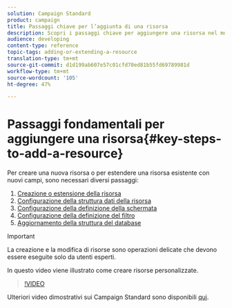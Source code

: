 ```yaml
---
solution: Campaign Standard
product: campaign
title: Passaggi chiave per l’aggiunta di una risorsa
description: Scopri i passaggi chiave per aggiungere una risorsa nel modello dati Adobe Campaign .
audience: developing
content-type: reference
topic-tags: adding-or-extending-a-resource
translation-type: tm+mt
source-git-commit: d1d199ab607e57c01cfd70ed81b55fd69789981d
workflow-type: tm+mt
source-wordcount: '105'
ht-degree: 47%

---
```



# Passaggi fondamentali per aggiungere una risorsa{#key-steps-to-add-a-resource}

Per creare una nuova risorsa o per estendere una risorsa esistente con nuovi campi, sono necessari diversi passaggi:

1. [Creazione o estensione della risorsa](../../developing/using/creating-or-extending-the-resource.md)
1. [Configurazione della struttura dati della risorsa](../../developing/using/configuring-the-resource-s-data-structure.md)
1. [Configurazione della definizione della schermata](../../developing/using/configuring-the-screen-definition.md)
1. [Configurazione della definizione del filtro](../../developing/using/configuring-filter-definition.md)
1. [Aggiornamento della struttura del database](../../developing/using/updating-the-database-structure.md)

>[!IMPORTANT]
>
>La creazione e la modifica di risorse sono operazioni delicate che devono essere eseguite solo da utenti esperti.

In questo video viene illustrato come creare risorse personalizzate.

>[!VIDEO](https://video.tv.adobe.com/v/27715?quality=9&captions=eng)

Ulteriori video dimostrativi sui Campaign Standard sono disponibili [qui](https://experienceleague.adobe.com/docs/campaign-standard-learn/tutorials/overview.html?lang=it).
